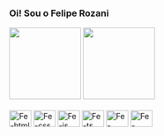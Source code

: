 ### Oi! Sou o Felipe Rozani

<div>
    <a src="https://github.com/FelipeRozani"></a>
    <img height ="130em" src="https://github-readme-stats.vercel.app/api?username=FelipeRozani&count_private=true&show_icon=true&theme=dracula]https://github.com/FelipeRozani/github-readme-stats"/>
    <img height="130em" src="https://github-readme-stats.vercel.app/api/top-langs/?username=FelipeRozani&hide_progress=true&theme=dracula]https://github.com/FelipeRozani/github-readme-stats"/>
</div>

<div style="display: inline-block;"><br>
    <img align="center" alt="Fe-html" height="30" width="40" src="https://cdn.jsdelivr.net/gh/devicons/devicon/icons/html5/html5-original-wordmark.svg"/>
    <img align="center" alt="Fe-css" height="30" width="40" src="https://cdn.jsdelivr.net/gh/devicons/devicon/icons/css3/css3-original-wordmark.svg"/>
    <img align="center" alt="Fe-js" height="30" width="40" src="https://cdn.jsdelivr.net/gh/devicons/devicon/icons/javascript/javascript-original.svg"/>
    <img align="center" alt="Fe-ts" height="30" width="40" src="https://cdn.jsdelivr.net/gh/devicons/devicon/icons/typescript/typescript-original.svg"/>
    <img align="center" alt="Fe-csharp" height="30" width="40" src="https://cdn.jsdelivr.net/gh/devicons/devicon/icons/csharp/csharp-original.svg"/>
    <img align="center" alt="Fe-python" height="30" width="40" src="https://cdn.jsdelivr.net/gh/devicons/devicon/icons/python/python-original.svg"/>
</div>
